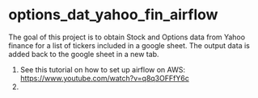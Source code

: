 # options_dat_yahoo_fin_airflow

The goal of this project is to obtain Stock and Options data from Yahoo finance for a list of tickers included in a google sheet. The output data is added back to the google sheet in a new tab. 


1. See this tutorial on how to set up airflow on AWS: https://www.youtube.com/watch?v=q8q3OFFfY6c
2. 
